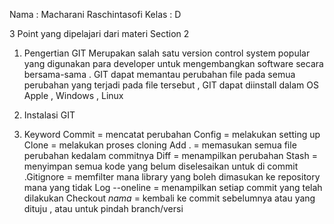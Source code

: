Nama : Macharani Raschintasofi
Kelas : D

3 Point yang dipelajari dari materi Section 2

1. Pengertian GIT
   Merupakan salah satu version control system popular yang digunakan para developer untuk mengembangkan software secara bersama-sama . GIT dapat memantau perubahan file pada semua perubahan yang terjadi pada file tersebut , GIT dapat diinstall dalam OS Apple , Windows , Linux

2. Instalasi GIT

3. Keyword
   Commit = mencatat perubahan
   Config = melakukan setting up
   Clone = melakukan proses cloning
   Add . = memasukan semua file perubahan kedalam commitnya
   Diff = menampilkan perubahan
   Stash = menyimpan semua kode yang belum diselesaikan untuk di commit
   .Gitignore = memfilter mana library yang boleh dimasukan ke repository mana yang tidak
   Log --oneline = menampilkan setiap commit yang telah dilakukan
   Checkout _nama_ = kembali ke commit sebelumnya atau yang dituju , atau untuk pindah branch/versi
